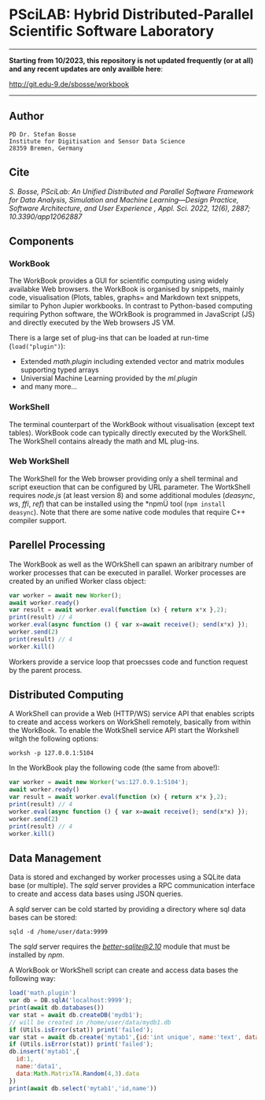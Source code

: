 # PSciLAB: Hybrid Distributed-Parallel Scientific Software Laboratory

---

**Starting from 10/2023, this repository is not updated frequently (or at all) and any recent updates are only availble here**:

http://git.edu-9.de/sbosse/workbook

---


## Author

```
PD Dr. Stefan Bosse
Institute for Digitisation and Sensor Data Science
28359 Bremen, Germany
```

## Cite


*S. Bosse, PSciLab: An Unified Distributed and Parallel Software Framework for Data Analysis, Simulation and Machine Learning—Design Practice, Software Architecture, and User Experience , Appl. Sci. 2022, 12(6), 2887; 10.3390/app12062887*


## Components

### WorkBook

The WorkBook provides a GUI for scientific computing using widely availabke Web browsers. the WorkBook is organised by snippets, mainly code, visualisation (Plots, tables, graphs= and Markdown text snippets, similar to Pyhon Jupier workbooks. In contrast to Python-based computing requiring Python software, the WOrkBook is programmed in JavaScript (JS) and directly executed by the Web browsers JS VM. 

There is a large set of plug-ins that can be loaded at run-time (`load("plugin")`):

- Extended *math.plugin* including extended vector and matrix modules supporting typed arrays
- Universial Machine Learning provided by the *ml.plugin*
- and many more...

### WorkShell

The terminal counterpart of the WorkBook without visualisation (except text tables). WorkBook code can typically directly executed by the WorkShell. The WorkShell contains already the math and ML plug-ins.

### Web WorkShell

The WorkShell for the Web browser providing only a shell terminal and script exeuction that can be configured by URL parameter. The WortkShell requires *node.js* (at least version 8) and some additional modules (*deasync*, *ws*, *ffi*, *ref*) that can be installed using the *npmÜ tool (`npm install deasync`). Note that there are some native code modules that require C++ compiler support.

## Parellel Processing

The WorkBook as well as the WOrkShell can spawn an aribitrary number of worker processes that can be executed in parallel. Worker processes are created by an unified Worker class object:

```javascript
var worker = await new Worker();
await worker.ready()
var result = await worker.eval(function (x) { return x*x },2);
print(result) // 4
worker.eval(async function () { var x=await receive(); send(x*x) });
worker.send(2)
print(result) // 4
worker.kill()
```

Workers provide a service loop that proecsses code and function request by the parent process.

## Distributed Computing

A WorkShell can provide a Web (HTTP/WS) service API that enables scripts to create and access workers on WorkShell remotely, basically from within the WorkBook.
To enable the WotkShell service API start the Workshell witgh the following options:

```
worksh -p 127.0.0.1:5104
```


In the WorkBook play the following code (the same from above!):

```javascript
var worker = await new Worker('ws:127.0.9.1:5104');
await worker.ready()
var result = await worker.eval(function (x) { return x*x },2);
print(result) // 4
worker.eval(async function () { var x=await receive(); send(x*x) });
worker.send(2)
print(result) // 4
worker.kill()
```

## Data Management

Data is stored and exchanged by worker processes using a SQLite data base (or multiple). The *sqld* server provides a RPC communication interface to create and access data bases using JSON queries.

A *sqld* server can be cold started by providing a directory where sql data bases can be stored:

```
sqld -d /home/user/data:9999
```

The *sqld* server requires the *better-sqlite@2.10* module that must be installed by *npm*.

A WorkBook or WorkShell script can create and access data bases the following way:

```javascript
load('math.plugin')
var db = DB.sqlA('localhost:9999');
print(await db.databases())
var stat = await db.createDB('mydb1');
// will be created in /home/user/data/mydb1.db
if (Utils.isError(stat)) print('failed');
var stat = await db.create('mytab1',{id:'int unique', name:'text', data:'blob'}); 
if (Utils.isError(stat)) print('failed');
db.insert('mytab1',{
  id:1,
  name:'data1',
  data:Math.MatrixTA.Random(4,3).data
})
print(await db.select('mytab1','id,name'))
```

